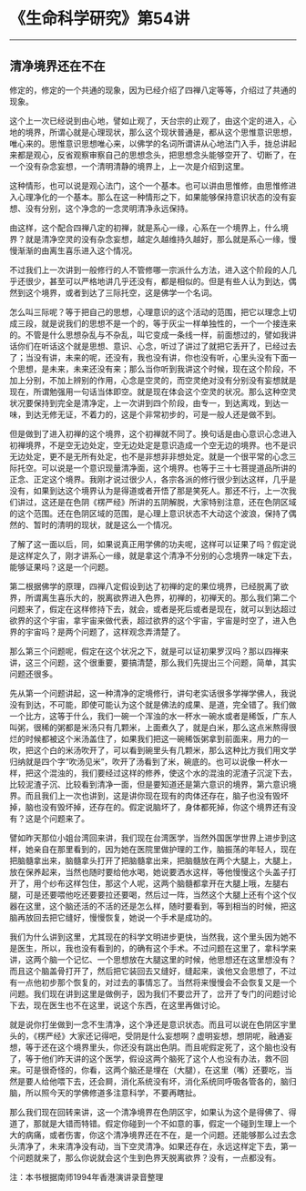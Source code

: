 # 《生命科学研究》第54讲

------

## 清净境界还在不在

修定的，修定的一个共通的现象，因为已经介绍了四禅八定等等，介绍过了共通的现象。

这个上一次已经说到由心地，譬如止观了，天台宗的止观了，由这个定的进入，心地的境界，所谓心就是心理现状，那么这个现状普通是，都从这个思惟意识思想，唯心来的。思惟意识思想唯心来，以佛学的名词所谓讲从心地法门入手，拢总讲起来都是观心，反省观察审察自己的思想念头，把思想念头能够空开了、切断了，在一个没有杂念妄想，一个清明清静的境界上，上一次是介绍到这里。

这种情形，也可以说是观心法门，这个一个基本。也可以讲由思惟修，由思惟修进入心理净化的一个基本。那么在这一种情形之下，如果能够保持意识状态的没有妄想、没有分别，这个净念的一念灵明清净永远保持。

由这样，这个配合四禅八定的初禅，就是系心一缘，心系在一个境界上，什么境界？就是清净空灵的没有杂念妄想，越定久越维持久越好，那么就是系心一缘，慢慢渐渐的由离生喜乐进入这个情况。

不过我们上一次讲到一般修行的人不管修哪一宗派什么方法，进入这个阶段的人几乎还很少，甚至可以严格地讲几乎还没有，都是相似的。但是有些人认为到达，偶然到这个境界，或者到达了三际托空，这是佛学一个名词。

怎么叫三际呢？等于把自己的思想，心理意识的这个活动的范围，把它以理念上切成三段，就是说我们的思想不是一个的，等于灰尘一样单独性的，一个一个接连来的。不管是什么思想杂乱与不杂乱，叫它变成一条线一样，前面想过的，譬如我讲话你们在听话这个就是思想、意识、心念，听过了讲过了就把它丢开了，已经过去了；当没有讲，未来的呢，还没有，我也没有讲，你也没有听，心里头没有下面一个思想，是未来，未来还没有来；那么当你听到我讲这个时候，现在这个阶段，不加上分别，不加上辨别的作用，心念是空灵的，而空灵绝对没有分别没有妄想就是现在，所谓勉强用一句话当体即空。就是现在体会这个空灵的状况。那么这种空灵状况要保持到完全是清净定，上一次讲到四个阶段，由专一，到达离戏，到达一味，到达无修无证，不着力的，这是个非常初步的，可是一般人还是做不到。

但是做到了进入初禅的这个境界，这个初禅就不同了。换句话是由心意识心念进入初禅境界，不是空无边处定，空无边处定是意识造成一个空无边的境界。也不是识无边处定，更不是无所有处定，也不是非想非非想处定。就是一个很平常的心念三际托空。可以说是一个意识现量清净面，这个境界。也等于三十七菩提道品所讲的正念、正定这个境界。我刚才说过很少人，各宗各派的修行很少到达这样，几乎是没有，如果到达这个境界认为是得道或者开悟了那是笑死人。那还不行，上一次我们讲过，这还是在色阴《楞严经》所讲的五阴解脱，大家特别注意，还在色阴区域的这个范围。还在色阴区域的范围，是心理上意识状态不大动这个波浪，保持了偶然的、暂时的清明的现状，就是这么一个情况。

了解了这一面以后，同，如果说真正用学佛的功夫呢，这样可以证果了吗？假定说是这样定久了，刚才讲系心一缘，就是拿这个清净不分别的心念境界一味定下去，能够证果吗？这是一个问题。

第二根据佛学的原理，四禅八定假设到达了初禅的定的果位境界，已经脱离了欲界，所谓离生喜乐大的，脱离欲界进入色界，初禅的，初禅天的。那么我们第二个问题来了，假定在这样修持下去，就会，或者是死后或者是现在，就可以到达超过欲界的这个宇宙，拿宇宙来做代表，超过欲界的这个宇宙，宇宙是时空了，进入色界的宇宙吗？是两个问题了，这样观念弄清楚了。

那么第三个问题呢，假定在这个状况之下，就是可以证初果罗汉吗？那以四禅来讲，这三个问题，这个很重要，要搞清楚，那么我们先提出三个问题，简单，其实问题还很多。

先从第一个问题讲起，这一种清净的定境修行，讲句老实话很多学禅学佛人，我说没有到达，不可能，即使可能认为这个就是佛法的成果、是道，完全错了。我们做一个比方，这等于什么，我们一碗一个浑浊的水一杯水一碗水或者是稀饭，广东人叫粥，很稀的粥都是米汤只有几颗米，上面煮久了，就是白米，那么这点米熬得很烂的时候都被这个米汤盖住了，如果我们把这一碗稀饭粥拿到前面来，用力的一吹，把这个白的米汤吹开了，可以看到碗里头有几颗米，那么这种比方我们用文学归纳就是四个字“吹汤见米”，吹开了汤看到了米，碗底的。也可以说像一杯水一样，把这个混浊的，我们要经过这样的修养，使这个水的混浊的泥渣子沉淀下去，比较泥渣子沉、比较看到清净一面，但是要知道还是第六意识的境界，第六意识境界。而且我们上一次也讲到，这是讲你现在现有的肉体还存在，脑子也没有毁坏掉，脑也没有毁坏掉，还存在的。假定说脑坏了，身体都死掉，你这个境界还有没有？这是个问题来了。

譬如昨天那位小姐台湾回来讲，我们现在台湾医学，当然外国医学世界上进步到这样，她亲自在那里看到的，因为她在医院里做护理的工作，脑振荡的年轻人，现在把脑髓拿出来，脑髓拿头打开了把脑髓拿出来，把脑髓放在两个大腿上，大腿上，放在保养起来，当然也随时要给他水喝，她说要洒水这样，等他慢慢这个头盖子打开了，用个纱布这样包住，那这个人呢，这两个脑髓都拿开在大腿上哦，左腿右腿，可是还要喂他吃还要要拉还要喝，然后过一阵，当然这个大腿上还有个这个仪器在这里，这个脑还活的不活的还是怎么样，随时要看到，等到相当的时候，把这脑再放回去把它缝好，慢慢恢复，她说一个手术是成功的。

我们为什么讲到这里，尤其现在的科学文明进步更快，当然我，这个里头因为她不是医生，所以，我也没有看到的，的确有这个手术。不过问题在这里了，拿科学来讲，这两个脑一个记忆、一个思想放在大腿这里的时候，他思想还在这里想没有？而且这个脑盖骨打开了，然后把它装回去又缝好，缝起来，诶他又会思想了，不过有一点他初步那个恢复的，对过去的事情忘了。当然将来慢慢会不会恢复又是一个问题。我们现在讲到这里是做例子，因为我们不要岔开了，岔开了专门的问题讨论下去，现在医生也不在这里，说这个东西，在这里再做讨论。

就是说你打坐做到一念不生清净，这个净还是意识状态。而且可以说在色阴区宇里头的，《楞严经》大家还记得吧，受阴是什么妄想啊？虚明妄想，想阴呢，融通妄想，等于还在这个境界里头，你还没有跳出色阴。而且呢假定死了，这个脑也没有了，等于他们昨天讲的这个医学，假设这两个脑死了这个人也没有办法，救不回来。可是很奇怪的，你看，这两个脑还是埋在（大腿），在这里（嘴）还要吃，当然是要人给他喂下去，还会屙，消化系统没有坏，消化系统同呼吸各管各的，脑归脑，所以照今天的学佛修道多注意科学，不要再瞎扯。

那么我们现在回转来讲，这一个清净境界在色阴区宇，如果认为这个是得佛了、得道了，那就是大错而特错。假定你碰到一个不如意的事，假定一个碰到生理上一个大的病痛，或者伤害，你这个清净境界还在不在，是一个问题。还能够那么过去念头清净了，未来清净没有动，当下空灵清净。如果还存在，永远这样定下去，第一个问题就来了，那么你说就会这个生到色界天脱离欲界？没有，一点都没有。

注：本书根据南师1994年香港演讲录音整理
